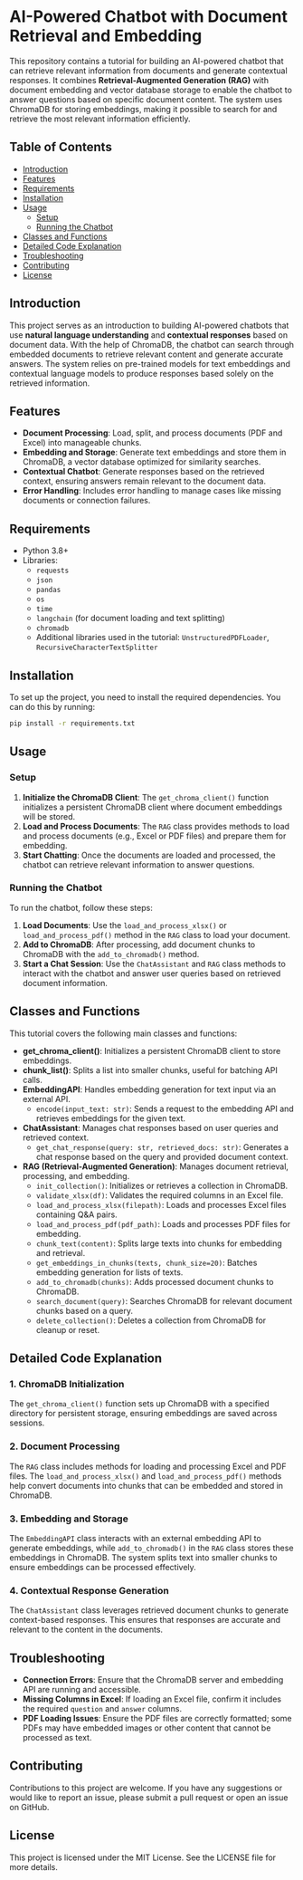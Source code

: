# AI-Powered Chatbot with Document Retrieval and Embedding

This repository contains a tutorial for building an AI-powered chatbot that can retrieve relevant information from documents and generate contextual responses. It combines **Retrieval-Augmented Generation (RAG)** with document embedding and vector database storage to enable the chatbot to answer questions based on specific document content. The system uses ChromaDB for storing embeddings, making it possible to search for and retrieve the most relevant information efficiently.

## Table of Contents
- [Introduction](#introduction)
- [Features](#features)
- [Requirements](#requirements)
- [Installation](#installation)
- [Usage](#usage)
  - [Setup](#setup)
  - [Running the Chatbot](#running-the-chatbot)
- [Classes and Functions](#classes-and-functions)
- [Detailed Code Explanation](#detailed-code-explanation)
- [Troubleshooting](#troubleshooting)
- [Contributing](#contributing)
- [License](#license)

## Introduction

This project serves as an introduction to building AI-powered chatbots that use **natural language understanding** and **contextual responses** based on document data. With the help of ChromaDB, the chatbot can search through embedded documents to retrieve relevant content and generate accurate answers. The system relies on pre-trained models for text embeddings and contextual language models to produce responses based solely on the retrieved information.

## Features
- **Document Processing**: Load, split, and process documents (PDF and Excel) into manageable chunks.
- **Embedding and Storage**: Generate text embeddings and store them in ChromaDB, a vector database optimized for similarity searches.
- **Contextual Chatbot**: Generate responses based on the retrieved context, ensuring answers remain relevant to the document data.
- **Error Handling**: Includes error handling to manage cases like missing documents or connection failures.

## Requirements
- Python 3.8+
- Libraries:
  - `requests`
  - `json`
  - `pandas`
  - `os`
  - `time`
  - `langchain` (for document loading and text splitting)
  - `chromadb`
  - Additional libraries used in the tutorial: `UnstructuredPDFLoader`, `RecursiveCharacterTextSplitter`

## Installation

To set up the project, you need to install the required dependencies. You can do this by running:

```bash
pip install -r requirements.txt
```

## Usage

### Setup

1. **Initialize the ChromaDB Client**: The `get_chroma_client()` function initializes a persistent ChromaDB client where document embeddings will be stored.
2. **Load and Process Documents**: The `RAG` class provides methods to load and process documents (e.g., Excel or PDF files) and prepare them for embedding.
3. **Start Chatting**: Once the documents are loaded and processed, the chatbot can retrieve relevant information to answer questions.

### Running the Chatbot

To run the chatbot, follow these steps:

1. **Load Documents**: Use the `load_and_process_xlsx()` or `load_and_process_pdf()` method in the `RAG` class to load your document.
2. **Add to ChromaDB**: After processing, add document chunks to ChromaDB with the `add_to_chromadb()` method.
3. **Start a Chat Session**: Use the `ChatAssistant` and `RAG` class methods to interact with the chatbot and answer user queries based on retrieved document information.

## Classes and Functions

This tutorial covers the following main classes and functions:

- **get_chroma_client()**: Initializes a persistent ChromaDB client to store embeddings.
- **chunk_list()**: Splits a list into smaller chunks, useful for batching API calls.
- **EmbeddingAPI**: Handles embedding generation for text input via an external API.
  - `encode(input_text: str)`: Sends a request to the embedding API and retrieves embeddings for the given text.
- **ChatAssistant**: Manages chat responses based on user queries and retrieved context.
  - `get_chat_response(query: str, retrieved_docs: str)`: Generates a chat response based on the query and provided document context.
- **RAG (Retrieval-Augmented Generation)**: Manages document retrieval, processing, and embedding.
  - `init_collection()`: Initializes or retrieves a collection in ChromaDB.
  - `validate_xlsx(df)`: Validates the required columns in an Excel file.
  - `load_and_process_xlsx(filepath)`: Loads and processes Excel files containing Q&A pairs.
  - `load_and_process_pdf(pdf_path)`: Loads and processes PDF files for embedding.
  - `chunk_text(content)`: Splits large texts into chunks for embedding and retrieval.
  - `get_embeddings_in_chunks(texts, chunk_size=20)`: Batches embedding generation for lists of texts.
  - `add_to_chromadb(chunks)`: Adds processed document chunks to ChromaDB.
  - `search_document(query)`: Searches ChromaDB for relevant document chunks based on a query.
  - `delete_collection()`: Deletes a collection from ChromaDB for cleanup or reset.

## Detailed Code Explanation

### 1. ChromaDB Initialization
The `get_chroma_client()` function sets up ChromaDB with a specified directory for persistent storage, ensuring embeddings are saved across sessions.

### 2. Document Processing
The `RAG` class includes methods for loading and processing Excel and PDF files. The `load_and_process_xlsx()` and `load_and_process_pdf()` methods help convert documents into chunks that can be embedded and stored in ChromaDB.

### 3. Embedding and Storage
The `EmbeddingAPI` class interacts with an external embedding API to generate embeddings, while `add_to_chromadb()` in the `RAG` class stores these embeddings in ChromaDB. The system splits text into smaller chunks to ensure embeddings can be processed effectively.

### 4. Contextual Response Generation
The `ChatAssistant` class leverages retrieved document chunks to generate context-based responses. This ensures that responses are accurate and relevant to the content in the documents.

## Troubleshooting

- **Connection Errors**: Ensure that the ChromaDB server and embedding API are running and accessible.
- **Missing Columns in Excel**: If loading an Excel file, confirm it includes the required `question` and `answer` columns.
- **PDF Loading Issues**: Ensure the PDF files are correctly formatted; some PDFs may have embedded images or other content that cannot be processed as text.

## Contributing

Contributions to this project are welcome. If you have any suggestions or would like to report an issue, please submit a pull request or open an issue on GitHub.

## License

This project is licensed under the MIT License. See the LICENSE file for more details.

